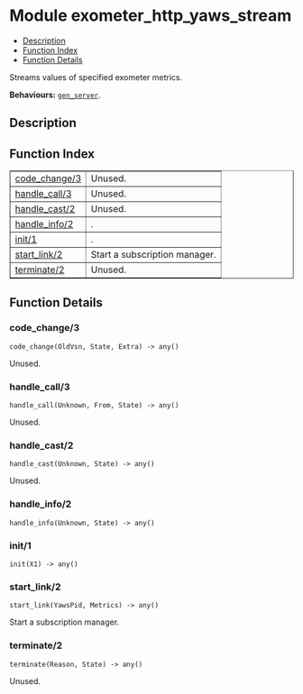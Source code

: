 

# Module exometer_http_yaws_stream #
* [Description](#description)
* [Function Index](#index)
* [Function Details](#functions)

Streams values of specified exometer metrics.

__Behaviours:__ [`gen_server`](gen_server.md).

<a name="description"></a>

## Description ##
<a name="index"></a>

## Function Index ##


<table width="100%" border="1" cellspacing="0" cellpadding="2" summary="function index"><tr><td valign="top"><a href="#code_change-3">code_change/3</a></td><td>
Unused.</td></tr><tr><td valign="top"><a href="#handle_call-3">handle_call/3</a></td><td>
Unused.</td></tr><tr><td valign="top"><a href="#handle_cast-2">handle_cast/2</a></td><td>
Unused.</td></tr><tr><td valign="top"><a href="#handle_info-2">handle_info/2</a></td><td>.</td></tr><tr><td valign="top"><a href="#init-1">init/1</a></td><td>.</td></tr><tr><td valign="top"><a href="#start_link-2">start_link/2</a></td><td>
Start a subscription manager.</td></tr><tr><td valign="top"><a href="#terminate-2">terminate/2</a></td><td>
Unused.</td></tr></table>


<a name="functions"></a>

## Function Details ##

<a name="code_change-3"></a>

### code_change/3 ###

`code_change(OldVsn, State, Extra) -> any()`

Unused.

<a name="handle_call-3"></a>

### handle_call/3 ###

`handle_call(Unknown, From, State) -> any()`

Unused.

<a name="handle_cast-2"></a>

### handle_cast/2 ###

`handle_cast(Unknown, State) -> any()`

Unused.

<a name="handle_info-2"></a>

### handle_info/2 ###

`handle_info(Unknown, State) -> any()`

<a name="init-1"></a>

### init/1 ###

`init(X1) -> any()`

<a name="start_link-2"></a>

### start_link/2 ###

`start_link(YawsPid, Metrics) -> any()`

Start a subscription manager.

<a name="terminate-2"></a>

### terminate/2 ###

`terminate(Reason, State) -> any()`

Unused.

